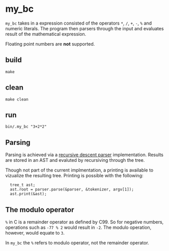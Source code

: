 # my_bc 

`my_bc` takes in a expression consisted of the operators `*`, `/`, `+`, `-`, `%` and numeric literals. The program then parsers through the input and evaluates result of the mathematical expression.

Floating point numbers are **not** supported.


## build 

    make


## clean
    
    make clean  


## run
    
    bin/.my_bc "3+2*2"


## Parsing

Parsing is achieved via a [recursive descent parser](https://en.wikipedia.org/wiki/Recursive_descent_parser) implementation. Results are stored in an AST and evaluted by recursiving through the tree.

Though not part of the current implmentation, a printing is available to vizualize the resulting tree. Printing is possible with the following:

      tree_t ast; 
      ast.root = parser.parse(&parser, &tokenizer, argv[1]);
      ast.print(&ast);


## The modulo operator

   `%` in C is a remainder operator as defined by C99. So for negative numbers, operations such as `-77 % 2` would result in `-2`. The modulo operation, however, would equate to `3`.
   
   In `my_bc` the `%` refers to modulo operator, not the remainder operator.
